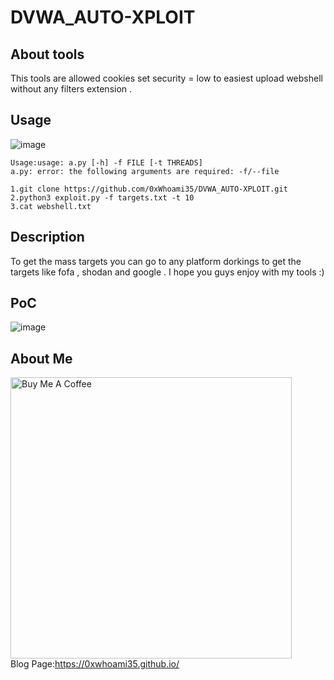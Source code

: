 # DVWA_AUTO-XPLOIT
## About tools
This tools are allowed cookies set security = low to easiest upload webshell without any filters extension . 

## Usage

![image](https://github.com/user-attachments/assets/af357cc8-d270-4529-a5f9-5724aa14ca2c)

```
Usage:usage: a.py [-h] -f FILE [-t THREADS]
a.py: error: the following arguments are required: -f/--file

1.git clone https://github.com/0xWhoami35/DVWA_AUTO-XPLOIT.git
2.python3 exploit.py -f targets.txt -t 10
3.cat webshell.txt
```
## Description
To get the mass targets you can go to any platform dorkings to get the targets like fofa , shodan and google . I hope you guys enjoy with my tools :)

## PoC


![image](https://github.com/user-attachments/assets/c6b40ecc-8f97-4caf-82bd-4bbea03460d8)


## About Me
<a href="https://buymeacoffee.com/ardian0917s" target="_blank"><img src="https://cdn.buymeacoffee.com/buttons/default-yellow.png" alt="Buy Me A Coffee" width="450" ></a>
<br>
Blog Page:https://0xwhoami35.github.io/
